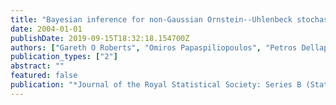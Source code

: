 ```yaml
---
title: "Bayesian inference for non-Gaussian Ornstein--Uhlenbeck stochastic volatility processes"
date: 2004-01-01
publishDate: 2019-09-15T18:32:18.154700Z
authors: ["Gareth O Roberts", "Omiros Papaspiliopoulos", "Petros Dellaportas"]
publication_types: ["2"]
abstract: ""
featured: false
publication: "*Journal of the Royal Statistical Society: Series B (Statistical Methodology)*"
---
```


